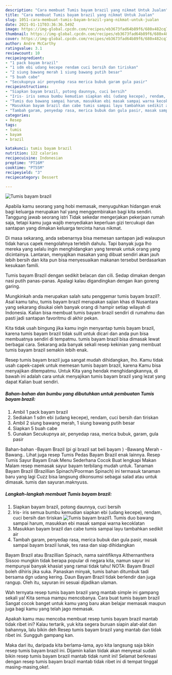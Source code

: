 ```yaml
---
description: "Cara membuat Tumis bayam brazil yang nikmat Untuk Jualan"
title: "Cara membuat Tumis bayam brazil yang nikmat Untuk Jualan"
slug: 1051-cara-membuat-tumis-bayam-brazil-yang-nikmat-untuk-jualan
date: 2021-01-11T03:36:36.549Z
image: https://img-global.cpcdn.com/recipes/eb3673fad64b89f6/680x482cq70/tumis-bayam-brazil-foto-resep-utama.jpg
thumbnail: https://img-global.cpcdn.com/recipes/eb3673fad64b89f6/680x482cq70/tumis-bayam-brazil-foto-resep-utama.jpg
cover: https://img-global.cpcdn.com/recipes/eb3673fad64b89f6/680x482cq70/tumis-bayam-brazil-foto-resep-utama.jpg
author: Andre McCarthy
ratingvalue: 3.1
reviewcount: 10
recipeingredient:
- "1 pack bayam brazil"
- "1 sdm ebi udang kecepe rendam cuci bersih dan tiriskan"
- "2 siung bawang merah 1 siung bawang putih besar"
- "5 buah cabe"
- "Secukupnya air penyedap rasa merica bubuk garam gula pasir"
recipeinstructions:
- "Siapkan bayam brazil, potong daunnya, cuci bersih"
- "Iris- iris semua bumbu kemudian siapkan ebi (udang kecepe), rendam, cuci bersih dan tiriskan"
- "Tumis duo bawang sampai harum, masukkan ebi masak sampai warna kecoklatan"
- "Masukkan bayam brazil dan cabe tumis sampai layu tambahkan sedikit air"
- "Tambah garam, penyedap rasa, merica bubuk dan gula pasir, masak sampai bayam brazil lunak, tes rasa dan siap dihidangkan"
categories:
- Resep
tags:
- tumis
- bayam
- brazil

katakunci: tumis bayam brazil 
nutrition: 122 calories
recipecuisine: Indonesian
preptime: "PT16M"
cooktime: "PT55M"
recipeyield: "3"
recipecategory: Dessert

---
```



![Tumis bayam brazil](https://img-global.cpcdn.com/recipes/eb3673fad64b89f6/680x482cq70/tumis-bayam-brazil-foto-resep-utama.jpg)

Apabila kamu seorang yang hobi memasak, menyuguhkan hidangan enak bagi keluarga merupakan hal yang menggembirakan bagi kita sendiri. Tanggung jawab seorang istri Tidak sekedar mengerjakan pekerjaan rumah saja, tetapi kamu juga wajib menyediakan keperluan gizi tercukupi dan santapan yang dimakan keluarga tercinta harus nikmat.

Di masa  sekarang, anda sebenarnya bisa memesan santapan jadi walaupun tidak harus capek mengolahnya terlebih dahulu. Tapi banyak juga lho mereka yang selalu ingin menghidangkan yang terenak untuk orang yang dicintainya. Lantaran, menyajikan masakan yang dibuat sendiri akan jauh lebih bersih dan kita pun bisa menyesuaikan makanan tersebut berdasarkan kesukaan famili. 

Tumis bayam Brazil dengan sedikit belacan dan cili. Sedap dimakan dengan nasi putih panas-panas. Apalagi kalau digandingkan dengan ikan goreng garing.

Mungkinkah anda merupakan salah satu penggemar tumis bayam brazil?. Asal kamu tahu, tumis bayam brazil merupakan sajian khas di Nusantara yang sekarang disukai oleh banyak orang di hampir setiap wilayah di Indonesia. Kalian bisa membuat tumis bayam brazil sendiri di rumahmu dan pasti jadi santapan favoritmu di akhir pekan.

Kita tidak usah bingung jika kamu ingin menyantap tumis bayam brazil, karena tumis bayam brazil tidak sulit untuk dicari dan anda pun bisa membuatnya sendiri di tempatmu. tumis bayam brazil bisa dimasak lewat berbagai cara. Sekarang ada banyak sekali resep kekinian yang membuat tumis bayam brazil semakin lebih enak.

Resep tumis bayam brazil juga sangat mudah dihidangkan, lho. Kamu tidak usah capek-capek untuk memesan tumis bayam brazil, karena Kamu bisa menyajikan ditempatmu. Untuk Kita yang hendak menghidangkannya, di bawah ini adalah cara untuk menyajikan tumis bayam brazil yang lezat yang dapat Kalian buat sendiri.

<!--inarticleads1-->

##### Bahan-bahan dan bumbu yang dibutuhkan untuk pembuatan Tumis bayam brazil:

1. Ambil 1 pack bayam brazil
1. Sediakan 1 sdm ebi (udang kecepe), rendam, cuci bersih dan tiriskan
1. Ambil 2 siung bawang merah, 1 siung bawang putih besar
1. Siapkan 5 buah cabe
1. Gunakan Secukupnya air, penyedap rasa, merica bubuk, garam, gula pasir


Bahan-bahan -Bayam Brazil (pi gi brazil sat beli bayam ) -Bawang Merah -Bawang.. Lihat juga resep Tumis Pedas Bayam Brazil enak lainnya. Resep Tumis Sayur Bayam Enak Menu Sederhana Cocok Buat lengkapi Makan Malam resep memasak sayur bayam terbilang mudah untuk. Tanaman Bayam Brazil (Brazillian Spinach/Poorman Spinach) ini termasuk tanaman baru yang lagi Cuzz bisa langsung dikonsumsi sebagai salad atau untuk dimasak. tumis dan sayuran.maknyuss. 

<!--inarticleads2-->

##### Langkah-langkah membuat Tumis bayam brazil:

1. Siapkan bayam brazil, potong daunnya, cuci bersih
1. Iris- iris semua bumbu kemudian siapkan ebi (udang kecepe), rendam, cuci bersih dan tiriskan
<img src="https://img-global.cpcdn.com/steps/f837cab4f1902ec6/160x128cq70/tumis-bayam-brazil-langkah-memasak-2-foto.jpg" alt="Tumis bayam brazil">1. Tumis duo bawang sampai harum, masukkan ebi masak sampai warna kecoklatan
1. Masukkan bayam brazil dan cabe tumis sampai layu tambahkan sedikit air
1. Tambah garam, penyedap rasa, merica bubuk dan gula pasir, masak sampai bayam brazil lunak, tes rasa dan siap dihidangkan


Bayam Brazil atau Brazillian Spinach, nama saintifiknya Althernanthera Sissoo mungkin tidak berapa popular di negara kita, namun sayur ini mempunyai banyak khasiat yang ramai tidak tahu! NOTA: Bayam Brazil boleh dihiris jika suka. Panaskan minyak, tumis bahan ditumbuk tadi bersama dgn udang kering. Daun Bayam Brazil tidak berlendir dan juga rangup. Oleh itu, sayuran ini sesuai dijadikan ulaman. 

Wah ternyata resep tumis bayam brazil yang mantab simple ini gampang sekali ya! Kita semua mampu mencobanya. Cara buat tumis bayam brazil Sangat cocok banget untuk kamu yang baru akan belajar memasak maupun juga bagi kamu yang telah jago memasak.

Apakah kamu mau mencoba membuat resep tumis bayam brazil mantab tidak ribet ini? Kalau tertarik, yuk kita segera buruan siapin alat-alat dan bahannya, lalu bikin deh Resep tumis bayam brazil yang mantab dan tidak ribet ini. Sungguh gampang kan. 

Maka dari itu, daripada kita berlama-lama, ayo kita langsung saja bikin resep tumis bayam brazil ini. Dijamin kalian tiidak akan menyesal sudah bikin resep tumis bayam brazil mantab tidak rumit ini! Selamat berkreasi dengan resep tumis bayam brazil mantab tidak ribet ini di tempat tinggal masing-masing,oke!.

